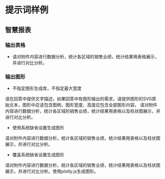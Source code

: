 # 提示词样例

## 智慧报表

### 输出表格

* 请对附件内容进行数据分析，统计各区域的销售业绩，统计结果用表格展示，并进行对比分析。

### 输出图形

* 不指定图形生成库，不指定最大宽度

请在回答中提供文字描述，如果回答中有图形输出的需求，请提供图形的SVG原始文本，图形中应该包含图例，图形宽度、高度应包含全部图形内容。
请对附件内容进行数据分析，统计各区域的销售业绩，统计结果用表格以及柱状图展示，并进行对比分析。

* 使用系统缺省设置生成图形

请对附件内容进行数据分析，统计各区域的销售业绩，统计结果用表格以及柱状图展示，并进行对比分析。

* 覆盖系统缺省设置生成图形

请对附件内容进行数据分析，统计各区域的销售业绩，统计结果用表格以及柱状图展示，并进行对比分析。使用plotly.js生成图形。

